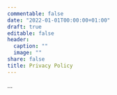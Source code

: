 ```yaml
---
commentable: false
date: "2022-01-01T00:00:00+01:00"
draft: true
editable: false
header:
  caption: ""
  image: ""
share: false
title: Privacy Policy
---
```


...
